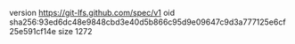 version https://git-lfs.github.com/spec/v1
oid sha256:93ed6dc48e9848cbd3e40d5b866c95d9e09647c9d3a777125e6cf25e591cf14e
size 1272
